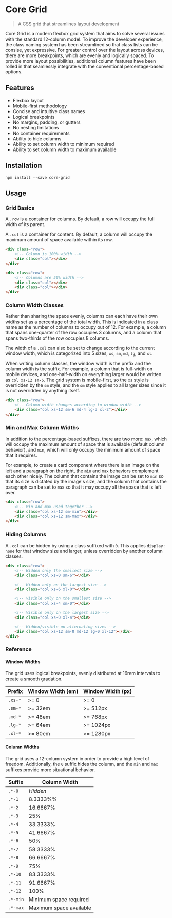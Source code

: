 # Core Grid

> A CSS grid that streamlines layout development

Core Grid is a modern flexbox grid system that aims to solve several issues with the standard 12-column model. To improve the developer experience, the class naming system has been streamlined so that class lists can be consise, yet expressive. For greater control over the layout across devices, there are more breakpoints, which are evenly and logically spaced. To provide more layout possibilities, additional column features have been rolled in that seamlessly integrate with the conventional percentage-based options.

## Features

* Flexbox layout
* Mobile-first methodology
* Concise and intuitive class names
* Logical breakpoints
* No margins, padding, or gutters
* No nesting limitations
* No container requirements
* Ability to hide columns
* Ability to set column width to minimum required
* Ability to set column width to maximum available

## Installation

```
npm install --save core-grid
```

## Usage

### Grid Basics

A `.row` is a container for columns. By default, a row will occupy the full width of its parent.

A `.col` is a container for content. By default, a column will occupy the maximum amount of space available within its row.

```html
<div class="row">
	<!-- Column is 100% width -->
	<div class="col"></div>
</div>

<div class="row">
	<!-- Columns are 50% width -->
	<div class="col"></div>
	<div class="col"></div>
</div>
```

### Column Width Classes

Rather than sharing the space evenly, columns can each have their own widths set as a percentage of the total width. This is indicated in a class name as the number of columns to occupy out of 12. For example, a column that spans one-quarter of the row occupies 3 columns, and a column that spans two-thirds of the row occupies 8 columns.

The width of a `.col` can also be set to change according to the current window width, which is categorized into 5 sizes, `xs`, `sm`, `md`, `lg`, and `xl`.

When writing column classes, the window width is the prefix and the column width is the suffix. For example, a column that is full-width on mobile devices, and one-half-width on everything larger would be written as `col xs-12 sm-6`. The grid system is mobile-first, so the `xs` style is overridden by the `sm` style, and the `sm` style applies to all larger sizes since it is not overridden by anything itself.

```html
<div class="row">
	<!-- Column width changes according to window width -->
	<div class="col xs-12 sm-6 md-4 lg-3 xl-2"></div>
</div>
```

### Min and Max Column Widths

In addition to the percentage-based suffixes, there are two more: `max`, which will occupy the maximum amount of space that is available (default column behavior), and `min`, which will only occupy the minimum amount of space that it requires.

For example, to create a card component where there is an image on the left and a paragraph on the right, the `min` and `max` behaviors complement each other nicely. The column that contains the image can be set to `min` so that its size is dictated by the image's size, and the column that contains the paragraph can be set to `max` so that it may occupy all the space that is left over.

```html
<div class="row">
	<!-- Min and max used together -->
	<div class="col xs-12 sm-min"></div>
	<div class="col xs-12 sm-max"></div>
</div>
```

### Hiding Columns

A `.col` can be hidden by using a class suffixed with `0`. This applies `display: none` for that window size and larger, unless overridden by another column classes.

```html
<div class="row">
	<!-- Hidden only the smallest size -->
	<div class="col xs-0 sm-6"></div>

	<!-- Hidden only on the largest size -->
	<div class="col xs-6 xl-0"></div>

	<!-- Visible only on the smallest size -->
	<div class="col xs-4 sm-0"></div>

	<!-- Visible only on the largest size -->
	<div class="col xs-0 xl-4"></div>

	<!-- Hidden/visible on alternating sizes -->
	<div class="col xs-12 sm-0 md-12 lg-0 xl-12"></div>
</div>
```

### Reference

#### Window Widths

The grid uses logical breakpoints, evenly distributed at 16rem intervals to create a smooth gradation.

| Prefix  | Window Width (em) | Window Width (px) |
| ------- | ----------------- | ----------------- |
| `.xs-*` | >= 0              | >= 0              |
| `.sm-*` | >= 32em           | >= 512px          |
| `.md-*` | >= 48em           | >= 768px          |
| `.lg-*` | >= 64em           | >= 1024px         |
| `.xl-*` | >= 80em           | >= 1280px         |

#### Column Widths

The grid uses a 12-column system in order to provide a high level of freedom. Additionally, the `0` suffix hides the column, and the `min` and `max` suffixes provide more situational behavior.

| Suffix   | Column Width            |
| -------- | ----------------------- |
| `.*-0`   | _Hidden_                |
| `.*-1`   | 8.3333%%                |
| `.*-2`   | 16.6667%                |
| `.*-3`   | 25%                     |
| `.*-4`   | 33.3333%                |
| `.*-5`   | 41.6667%                |
| `.*-6`   | 50%                     |
| `.*-7`   | 58.3333%                |
| `.*-8`   | 66.6667%                |
| `.*-9`   | 75%                     |
| `.*-10`  | 83.3333%                |
| `.*-11`  | 91.6667%                |
| `.*-12`  | 100%                    |
| `.*-min` | Minimum space required  |
| `.*-max` | Maximum space available |
